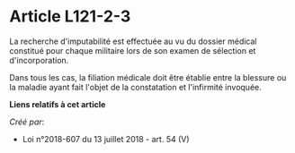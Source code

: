 # Article L121-2-3

La recherche d'imputabilité est effectuée au vu du dossier médical constitué pour chaque militaire lors de son examen de
sélection et d'incorporation.

Dans tous les cas, la filiation médicale doit être établie entre la blessure ou la maladie ayant fait l'objet de la
constatation et l'infirmité invoquée.

**Liens relatifs à cet article**

_Créé par_:

  - Loi n°2018-607 du 13 juillet 2018 - art. 54 (V)
